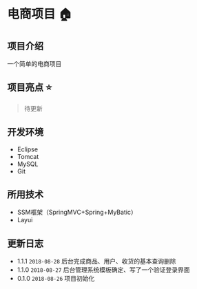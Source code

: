 # 电商项目 :house:

## 项目介绍

一个简单的电商项目

## 项目亮点 :star:
> 待更新
## 开发环境

- Eclipse
- Tomcat
- MySQL
- Git

## 所用技术

- SSM框架（SpringMVC+Spring+MyBatic）
- Layui

## 更新日志
- 1.1.1 `2018-08-28` 后台完成商品、用户、收货的基本查询删除
- 1.1.0 `2018-08-27` 后台管理系统模板确定、写了一个验证登录界面
- 0.1.0 `2018-08-26` 项目初始化
